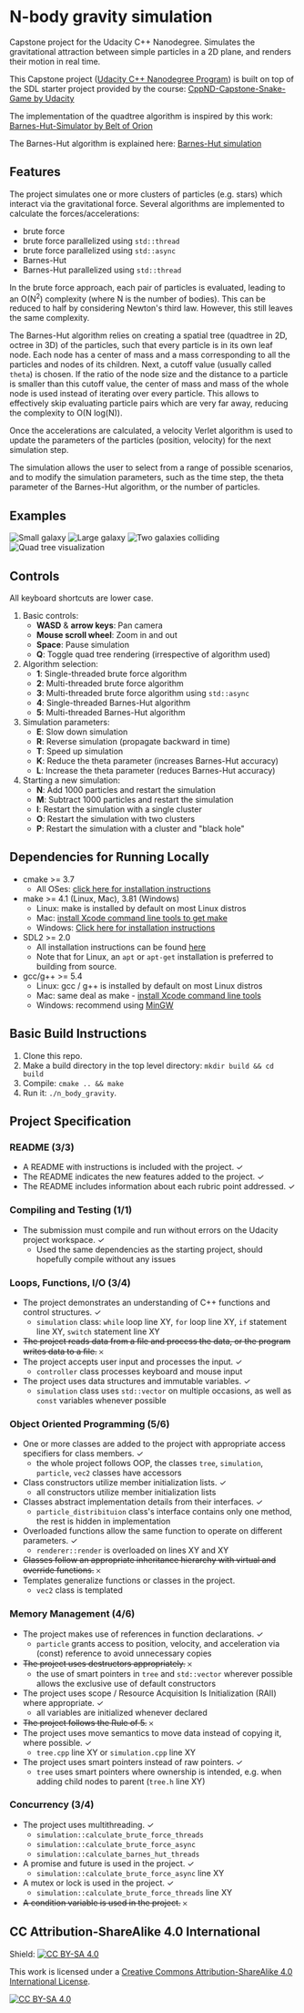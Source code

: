 # N-body gravity simulation
Capstone project for the Udacity C++ Nanodegree. Simulates the gravitational attraction between simple particles in a 2D plane, and renders their motion in real time.

This Capstone project ([Udacity C++ Nanodegree Program](https://www.udacity.com/course/c-plus-plus-nanodegree--nd213)) is built on top of the SDL starter project provided by the course:
[CppND-Capstone-Snake-Game by Udacity](https://github.com/udacity/CppND-Capstone-Snake-Game)

The implementation of the quadtree algorithm is inspired by this work:
[Barnes-Hut-Simulator by Belt of Orion](https://github.com/beltoforion/Barnes-Hut-Simulator)

The Barnes-Hut algorithm is explained here: [Barnes-Hut simulation](https://en.wikipedia.org/wiki/Barnes%E2%80%93Hut_simulation)

## Features
The project simulates one or more clusters of particles (e.g. stars) which interact via the gravitational force. Several algorithms are implemented to calculate the forces/accelerations:
* brute force
* brute force parallelized using `std::thread`
* brute force parallelized using `std::async`
* Barnes-Hut
* Barnes-Hut parallelized using `std::thread`

In the brute force approach, each pair of particles is evaluated, leading to an O(N<sup>2</sup>) complexity (where N is the number of bodies). This can be reduced to half by considering Newton's third law. However, this still leaves the same complexity.

The Barnes-Hut algorithm relies on creating a spatial tree (quadtree in 2D, octree in 3D) of the particles, such that every particle is in its own leaf node. Each node has a center of mass and a mass corresponding to all the particles and nodes of its children. Next, a cutoff value (usually called `theta`) is chosen. If the ratio of the node size and the distance to a particle is smaller than this cutoff value, the center of mass and mass of the whole node is used instead of iterating over every particle. This allows to effectively skip evaluating particle pairs which are very far away, reducing the complexity to O(N log(N)).

Once the accelerations are calculated, a velocity Verlet algorithm is used to update the parameters of the particles (position, velocity) for the next simulation step.

The simulation allows the user to select from a range of possible scenarios, and to modify the simulation parameters, such as the time step, the theta parameter of the Barnes-Hut algorithm, or the number of particles.

## Examples
![Small galaxy](resources/images/small_galaxy.png)
![Large galaxy](resources/images/large_galaxy_falling_apart.png)
![Two galaxies colliding](resources/images/galaxies_on_collision_course.png)
![Quad tree visualization](resources/images/quad_tree.png)

## Controls
All keyboard shortcuts are lower case.
1. Basic controls:
    * **WASD** & **arrow keys**: Pan camera
    * **Mouse scroll wheel**: Zoom in and out
    * **Space**: Pause simulation
    * **Q**: Toggle quad tree rendering (irrespective of algorithm used)
2. Algorithm selection:
    * **1**: Single-threaded brute force algorithm
    * **2**: Multi-threaded brute force algorithm
    * **3**: Multi-threaded brute force algorithm using `std::async`
    * **4**: Single-threaded Barnes-Hut algorithm
    * **5**: Multi-threaded Barnes-Hut algorithm
3. Simulation parameters:
    * **E**: Slow down simulation
    * **R**: Reverse simulation (propagate backward in time)
    * **T**: Speed up simulation
    * **K**: Reduce the theta parameter (increases Barnes-Hut accuracy)
    * **L**: Increase the theta parameter (reduces Barnes-Hut accuracy)
4. Starting a new simulation:
    * **N**: Add 1000 particles and restart the simulation
    * **M**: Subtract 1000 particles and restart the simulation
    * **I**: Restart the simulation with a single cluster
    * **O**: Restart the simulation with two clusters
    * **P**: Restart the simulation with a cluster and "black hole"

## Dependencies for Running Locally
* cmake >= 3.7
  * All OSes: [click here for installation instructions](https://cmake.org/install/)
* make >= 4.1 (Linux, Mac), 3.81 (Windows)
  * Linux: make is installed by default on most Linux distros
  * Mac: [install Xcode command line tools to get make](https://developer.apple.com/xcode/features/)
  * Windows: [Click here for installation instructions](http://gnuwin32.sourceforge.net/packages/make.htm)
* SDL2 >= 2.0
  * All installation instructions can be found [here](https://wiki.libsdl.org/Installation)
  * Note that for Linux, an `apt` or `apt-get` installation is preferred to building from source.
* gcc/g++ >= 5.4
  * Linux: gcc / g++ is installed by default on most Linux distros
  * Mac: same deal as make - [install Xcode command line tools](https://developer.apple.com/xcode/features/)
  * Windows: recommend using [MinGW](http://www.mingw.org/)

## Basic Build Instructions

1. Clone this repo.
2. Make a build directory in the top level directory: `mkdir build && cd build`
3. Compile: `cmake .. && make`
4. Run it: `./n_body_gravity`.

## Project Specification

### README (3/3)
* A README with instructions is included with the project. ✓
* The README indicates the new features added to the project. ✓
* The README includes information about each rubric point addressed. ✓

### Compiling and Testing (1/1)
* The submission must compile and run without errors on the Udacity project workspace. ✓
  - Used the same dependencies as the starting project, should hopefully compile without any issues

### Loops, Functions, I/O (3/4)
* The project demonstrates an understanding of C++ functions and control structures. ✓ 
  - `simulation` class: `while` loop line XY, `for` loop line XY, `if` statement line XY, `switch` statement line XY
* ~~The project reads data from a file and process the data, or the program writes data to a file.~~ 𐄂
* The project accepts user input and processes the input. ✓ 
  - `controller` class processes keyboard and mouse input
* The project uses data structures and immutable variables. ✓
  - `simulation` class uses `std::vector` on multiple occasions, as well as `const` variables whenever possible
  
### Object Oriented Programming (5/6)
* One or more classes are added to the project with appropriate access specifiers for class members. ✓
  - the whole project follows OOP, the classes `tree`, `simulation`, `particle`, `vec2` classes have accessors
* Class constructors utilize member initialization lists. ✓
  - all constructors utilize member initialization lists
* Classes abstract implementation details from their interfaces. ✓
  - `particle_distribituion` class's interface contains only one method, the rest is hidden in implementation
* Overloaded functions allow the same function to operate on different parameters. ✓
  - `renderer::render` is overloaded on lines XY and XY
* ~~Classes follow an appropriate inheritance hierarchy with virtual and override functions.~~ 𐄂
* Templates generalize functions or classes in the project.
  - `vec2` class is templated

### Memory Management (4/6)
* The project makes use of references in function declarations. ✓
  - `particle` grants access to position, velocity, and acceleration via (const) reference to avoid unnecessary copies
* ~~The project uses destructors appropriately.~~ 𐄂
  - the use of smart pointers in `tree` and `std::vector` wherever possible allows the exclusive use of default constructors
* The project uses scope / Resource Acquisition Is Initialization (RAII) where appropriate. ✓
  - all variables are initialized whenever declared
* ~~The project follows the Rule of 5.~~ 𐄂
* The project uses move semantics to move data instead of copying it, where possible. ✓
  - `tree.cpp` line XY or `simulation.cpp` line XY
* The project uses smart pointers instead of raw pointers. ✓
  - `tree` uses smart pointers where ownership is intended, e.g. when adding child nodes to parent (`tree.h` line XY)

### Concurrency (3/4)
* The project uses multithreading. ✓
  - `simulation::calculate_brute_force_threads`
  - `simulation::calculate_brute_force_async`
  -  `simulation::calculate_barnes_hut_threads`
* A promise and future is used in the project. ✓
  - `simulation::calculate_brute_force_async` line XY
* A mutex or lock is used in the project. ✓
  - `simulation::calculate_brute_force_threads` line XY
* ~~A condition variable is used in the project.~~ 𐄂

## CC Attribution-ShareAlike 4.0 International

Shield: [![CC BY-SA 4.0][cc-by-sa-shield]][cc-by-sa]

This work is licensed under a
[Creative Commons Attribution-ShareAlike 4.0 International License][cc-by-sa].

[![CC BY-SA 4.0][cc-by-sa-image]][cc-by-sa]

[cc-by-sa]: http://creativecommons.org/licenses/by-sa/4.0/
[cc-by-sa-image]: https://licensebuttons.net/l/by-sa/4.0/88x31.png
[cc-by-sa-shield]: https://img.shields.io/badge/License-CC%20BY--SA%204.0-lightgrey.svg
